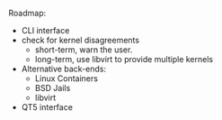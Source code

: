 Roadmap:
  - CLI interface
  - check for kernel disagreements
    - short-term, warn the user.
    - long-term, use libvirt to provide multiple kernels
  - Alternative back-ends:
    - Linux Containers
    - BSD Jails
    - libvirt
  - QT5 interface
